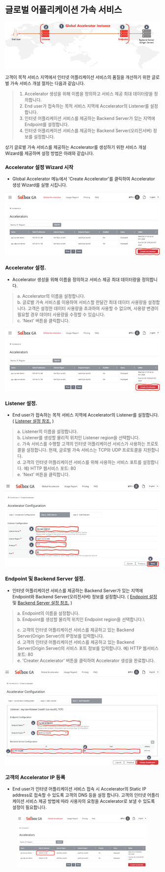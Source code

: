 # 글로벌 어플리케이션 가속 서비스

![](<../.gitbook/assets/image (34).png>)

고객이 목적 서비스 지역에서 인터넷 어플리케이션 서비스의 품질을 개선하기 위한 글로벌 가속 서비스 개설 절차는 다음과 같습니다.

> 1. Accelerator 생성을 위해 이름을 정의하고 서비스 제공 최대 데이터량을 정의합니다.
> 2. End user가 접속하는 목적 서비스 지역에 Accelerator의 Listener를 설정합니다.&#x20;
> 3. 인터넷 어플리케이션 서비스를 제공하는 Backend Server가 있는 지역에 Endpoint를 설정합니다.
> 4. 인터넷 어플리케이션 서비스를 제공하는 Backend Server(오리진서버) 정보를 설정합니다.   &#x20;

상기 글로벌 가속 서비스를 제공하는 Accelerator를 생성하기 위한 서비스 개설 Wizard를 제공하며 설정 방법은 아래와 같습니다.

### Accelerator 설정 Wizard 시작

* Global Accelerator 메뉴에서 'Create Accelerator'를 클릭하여 Accelerator 생성 Wizard를 실행 시킵니다.

![](<../.gitbook/assets/image (9).png>)

### Accelerator 설정.

* Accelerator 생성을 위해 이름을 정의하고 서비스 제공 최대 데이터량을 정의합니다.

> a. Accelerator의 이름을 설정합니다.\
> b. 글로벌 가속 서비스를 이용하여 서비스할 한달간 최대 데이터 사용량을 설정합니다. 고객은 설정한 데이터 사용량을 초과하여 사용할 수 없으며, 사용량 변경이 필요할 경우 데이터 사용량을 수정할 수 있습니다.\
> c. 'Next' 버튼을 클릭합니다.

![](<../.gitbook/assets/image (39).png>)

### Listener 설정.

* End user가 접속하는 목적 서비스 지역에 Accelerator의 Listener를 설정합니다. ( [Listener 설정 참조.](https://github.com/gexpressman/gexpressman.github.io/blob/maunual\_v.0.9.2/doc/Listener.html#listener-%EC%88%98%EC%A0%95) )

> a. Listener의 이름을 설정합니다.\
> b. Listener를 생성할 물리적 위치인 Listener region을 선택합니다.\
> c. 가속 서비스를 수행할 고객의 인터넷 어플리케이션 서비스가 사용하는 프로토콜을 설정합니다. 현재, 글로벌 가속 서비스는 TCP와 UDP 프로토콜을 지원합니다.\
> d. 고객의 인터넷 어플리케이션 서비스를 위해 사용하는 서비스 포트를 설정합니다. 예) HTTP 웹서비스 포트: 80\
> e. 'Next' 버튼을 클릭합니다.\
> &#x20;

![](<../.gitbook/assets/image (49).png>)

### Endpoint 및 Backend Server 설정.

* 인터넷 어플리케이션 서비스를 제공하는 Backend Server가 있는 지역에 Endpoint와 Backend Server(오리진서버) 정보를 설정합니다. ( [Endpoint 설정](https://github.com/gexpressman/gexpressman.github.io/blob/maunual\_v.0.9.2/doc/Endpoint.html#endpoint-%EC%88%98%EC%A0%95) 및 [Backend Server 설정 참조.](https://github.com/gexpressman/gexpressman.github.io/blob/maunual\_v.0.9.2/doc/Endpoint.html#backend-server-%EC%88%98%EC%A0%95)  )

> a. Endpoint의 이름을 설정합니다.\
> b. Endpoint를 생성할 물리적 위치인 Endpoint region을 선택합니다.\
>
>
> c. 고객의 인터넷 어플리케이션 서비스를 제공하고 있는 Backend Server(Origin Server)의 IP정보를 입력합니다.\
> d. 고객의 인터넷 어플리케이션 서비스를 제공하고 있는 Backend Server(Origin Server)의 서비스 포트 정보를 입력합니다. 예) HTTP 웹서비스 포트: 80\
> e. 'Creater Accelerator' 버튼을 클릭하여 Accelerator 생성을 완료합니다.

![](<../.gitbook/assets/image (18).png>)

### 고객의 Accelerator IP 등록

* End user가 인터넷 어플리케이션 서비스 접속 시 Accelerator의 Static IP address로 접속할 수 있도록 고객의 DNS 등을 설정 합니다. 고객의 인터넷 어플리케이션 서비스 제공 방법에 따라 사용자의 요청을 Accelerator로 보낼 수 있도록 설정이 필요합니다.

<figure><img src="../.gitbook/assets/image (13).png" alt=""><figcaption></figcaption></figure>
